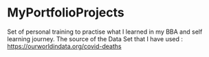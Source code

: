# MyPortfolioProjects
Set of personal training to practise what I  learned in my BBA and self learning journey.
The source of the Data Set that I have used :  https://ourworldindata.org/covid-deaths
